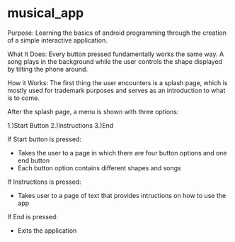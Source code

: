 musical_app
===========

Purpose:
Learning the basics of android programming through the creation of a simple interactive application.

What It Does:
Every button pressed fundamentally works the same way. A song plays in the background while the user controls the shape
displayed by tilting the phone around. 

How it Works:
The first thing the user encounters is a splash page, which is mostly used for trademark purposes and serves as an 
introduction to what is to come.
 
After the splash page, a menu is shown with three options:
 
1.)Start Button
2.)Instructions
3.)End
 
If Start button is pressed:
- Takes the user to a page in which there are four button options and one end button
- Each button option contains different shapes and songs
 
If Instructions is pressed:
- Takes user to a page of text that provides intructions on how to use the app
 
If End is pressed:
- Exits the application

 
